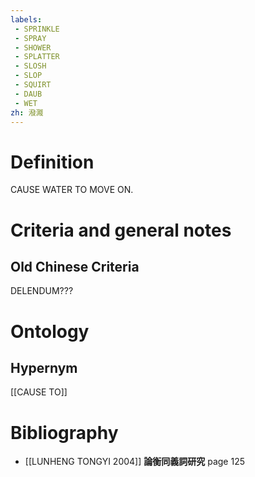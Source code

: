 ```yaml
---
labels: 
 - SPRINKLE
 - SPRAY
 - SHOWER
 - SPLATTER
 - SLOSH
 - SLOP
 - SQUIRT
 - DAUB
 - WET
zh: 潑濺
---
```


# Definition
CAUSE WATER TO MOVE ON.
# Criteria and general notes
## Old Chinese Criteria
DELENDUM???
# Ontology

## Hypernym
[[CAUSE TO]]
# Bibliography
- [[LUNHENG TONGYI 2004]]
**論衡同義詞研究** page 125

